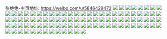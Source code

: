 张绝绝-主页地址: https://weibo.com/u/5846429472 
![](https://wx4.sinaimg.cn/mw2000/006nF1nyly1h9ggnhv21oj30wi1ycnjg.jpg) 
![](https://wx4.sinaimg.cn/mw2000/006nF1nyly1h99dh4sye7j31400u04bc.jpg) 
![](https://wx4.sinaimg.cn/mw2000/006nF1nyly1h99dh67cwbj31400u014h.jpg) 
![](https://wx4.sinaimg.cn/mw2000/006nF1nyly1h8qs4pdxlxj31kw1kwqk8.jpg) 
![](https://wx4.sinaimg.cn/mw2000/006nF1nyly1h8qha6gkr9j30y90y9jy8.jpg) 
![](https://wx4.sinaimg.cn/mw2000/006nF1nyly1h8qha69vj8j31yw1ywe66.jpg) 
![](https://wx4.sinaimg.cn/mw2000/006nF1nyly1h8qha7qd6kj31sc1scu0x.jpg) 
![](https://wx4.sinaimg.cn/mw2000/006nF1nyly1h8q0wnsu9dj313x1yynoa.jpg) 
![](https://wx4.sinaimg.cn/mw2000/006nF1nyly1h8q0wo6ojkj313k1yc18p.jpg) 
![](https://wx4.sinaimg.cn/mw2000/006nF1nyly1h8g6w8grchj30u01900y5.jpg) 
![](https://wx4.sinaimg.cn/mw2000/006nF1nyly1h8g6w7lamlj30u0190q8a.jpg) 
![](https://wx4.sinaimg.cn/mw2000/006nF1nyly1h8g6w7za48j30u0190wjv.jpg) 
![](https://wx4.sinaimg.cn/mw2000/006nF1nyly1h8g6w9iy5aj30u0140ahd.jpg) 
![](https://wx4.sinaimg.cn/mw2000/006nF1nyly1h7q1b87peej32dc35sx6v.jpg) 
![](https://wx4.sinaimg.cn/mw2000/006nF1nyly1h7q1babcc0j32dc35s4qs.jpg) 
![](https://wx4.sinaimg.cn/mw2000/006nF1nyly1h7q1bdif37j32dc35sqvb.jpg) 
![](https://wx4.sinaimg.cn/mw2000/006nF1nyly1h7q1bebmk5j316o1kwx3n.jpg) 
![](https://wx4.sinaimg.cn/mw2000/006nF1nyly1h7q1b4uc2cj32dc35sx6v.jpg) 
![](https://wx4.sinaimg.cn/mw2000/006nF1nyly1h7q1bg223wj32dc35sqv7.jpg) 
![](https://wx4.sinaimg.cn/mw2000/006nF1nyly1h77jqwzui2j30u0140mzd.jpg) 
![](https://wx4.sinaimg.cn/mw2000/006nF1nyly1h77jqxjvaej30u01407av.jpg) 
![](https://wx4.sinaimg.cn/mw2000/006nF1nyly1h77jqwes4zj30u0140q60.jpg) 
![](https://wx4.sinaimg.cn/mw2000/006nF1nyly1h77jqyach4j30u0140k1i.jpg) 
![](https://wx4.sinaimg.cn/mw2000/006nF1nyly1h6vcsmhc38j30u0140wgh.jpg) 
![](https://wx4.sinaimg.cn/mw2000/006nF1nyly1h6vcsmx0rcj30u0140tfx.jpg) 
![](https://wx4.sinaimg.cn/mw2000/006nF1nyly1h6vcsnehtfj30u014041q.jpg) 
![](https://wx4.sinaimg.cn/mw2000/006nF1nyly1h6vcsntse6j30u0140afm.jpg) 
![](https://wx4.sinaimg.cn/mw2000/006nF1nyly1h6vcsobwgbj30u0140tgw.jpg) 
![](https://wx4.sinaimg.cn/mw2000/006nF1nyly1h6vcsoppy8j30u014076b.jpg) 
![](https://wx4.sinaimg.cn/mw2000/006nF1nyly1h6nn267m54j30u0140goc.jpg) 
![](https://wx4.sinaimg.cn/mw2000/006nF1nyly1h6nn26w514j30u01400wo.jpg) 
![](https://wx4.sinaimg.cn/mw2000/006nF1nyly1h6nn27rohqj30u01407as.jpg) 
![](https://wx4.sinaimg.cn/mw2000/006nF1nyly1h6nn28n8thj30u0140131.jpg) 
![](https://wx4.sinaimg.cn/mw2000/006nF1nyly1h6nn29eomxj30u0140jvc.jpg) 
![](https://wx4.sinaimg.cn/mw2000/006nF1nyly1h6nn2a1g03j30u0140add.jpg) 
![](https://wx4.sinaimg.cn/mw2000/006nF1nyly1h6nn2ar0ezj30u014047m.jpg) 
![](https://wx4.sinaimg.cn/mw2000/006nF1nyly1h6nn2blnonj30u019044s.jpg) 
![](https://wx4.sinaimg.cn/mw2000/006nF1nyly1h6kco4f3dzj30u0140wif.jpg) 
![](https://wx4.sinaimg.cn/mw2000/006nF1nyly1h6kco4vz1vj30u01403zq.jpg) 
![](https://wx4.sinaimg.cn/mw2000/006nF1nyly1h6kco41j1zj30u0140gn7.jpg) 
![](https://wx4.sinaimg.cn/mw2000/006nF1nyly1h6kco5dbhmj30u0140ju4.jpg) 
![](https://wx4.sinaimg.cn/mw2000/006nF1nyly1h6kco5p8s4j30u0140gm9.jpg) 
![](https://wx4.sinaimg.cn/mw2000/006nF1nyly1h6kco65z8kj30u0140gnk.jpg) 
![](https://wx4.sinaimg.cn/mw2000/006nF1nyly1h6ekzq7kz7j30u00u076j.jpg) 
![](https://wx4.sinaimg.cn/mw2000/006nF1nyly1h6ekzqndwfj30u00u0wkz.jpg) 
![](https://wx4.sinaimg.cn/mw2000/006nF1nyly1h687y65qm9j30u014045k.jpg) 
![](https://wx4.sinaimg.cn/mw2000/006nF1nyly1h687y6ki5pj30u0140myy.jpg) 
![](https://wx4.sinaimg.cn/mw2000/006nF1nyly1h687y71uc8j30u0140jua.jpg) 
![](https://wx4.sinaimg.cn/mw2000/006nF1nyly1h687y7flpej30u0140dlt.jpg) 
![](https://wx4.sinaimg.cn/mw2000/006nF1nyly1h687y7yaglj30u0140qbv.jpg) 
![](https://wx4.sinaimg.cn/mw2000/006nF1nyly1h687y8gbzcj30u014077f.jpg) 
![](https://wx4.sinaimg.cn/mw2000/006nF1nyly1h687y8ys3gj30u01400vx.jpg) 
![](https://wx4.sinaimg.cn/mw2000/006nF1nyly1h5lfwosvcij31sb28qu0x.jpg) 
![](https://wx4.sinaimg.cn/mw2000/006nF1nyly1h5lfwo3wi4j31m72974j0.jpg) 
![](https://wx4.sinaimg.cn/mw2000/006nF1nyly1h5lfwrlv0pj31qn2491c5.jpg) 
![](https://wx4.sinaimg.cn/mw2000/006nF1nyly1h5kc1cgggaj316o1kwwsg.jpg) 
![](https://wx4.sinaimg.cn/mw2000/006nF1nyly1h5kc1cptnbj316o1kwki5.jpg) 
![](https://wx4.sinaimg.cn/mw2000/006nF1nyly1h5hrk8edu6j32c0340u0y.jpg) 
![](https://wx4.sinaimg.cn/mw2000/006nF1nyly1h5hrk7i5ovj32c0340u0y.jpg) 
![](https://wx4.sinaimg.cn/mw2000/006nF1nyly1h5gm4qh0b3j32c0340b2a.jpg) 
![](https://wx4.sinaimg.cn/mw2000/006nF1nyly1h5gm4r98n3j32c0340b2a.jpg) 
![](https://wx4.sinaimg.cn/mw2000/006nF1nyly1h201ltxacbj32dc35sx6p.jpg) 
![](https://wx4.sinaimg.cn/mw2000/006nF1nyly1h201lupb1aj32dc35su0y.jpg) 
![](https://wx4.sinaimg.cn/mw2000/006nF1nyly1h201lv9k57j32dc35su0x.jpg) 
![](https://wx4.sinaimg.cn/mw2000/006nF1nyly1h201lvxxnnj32dc35s4qq.jpg) 
![](https://wx4.sinaimg.cn/mw2000/006nF1nyly1h201lwly1nj32dc35su0x.jpg) 
![](https://wx4.sinaimg.cn/mw2000/006nF1nyly1h201lt6znij325m2viu0x.jpg) 
![](https://wx4.sinaimg.cn/mw2000/006nF1nyly1h1srg7eqvhj316o1kwhdt.jpg) 
![](https://wx4.sinaimg.cn/mw2000/006nF1nyly1h1srg8uplej316o1kwkjl.jpg) 
![](https://wx4.sinaimg.cn/mw2000/006nF1nyly1h1srg9y281j316o1kwe81.jpg) 
![](https://wx4.sinaimg.cn/mw2000/006nF1nyly1h1srg66qycj30t01fkguo.jpg) 
![](https://wx4.sinaimg.cn/mw2000/006nF1nyly1h1kjmtf51ej316o1kwb29.jpg) 
![](https://wx4.sinaimg.cn/mw2000/006nF1nyly1h1kjmu0nawj30y019db15.jpg) 
![](https://wx4.sinaimg.cn/mw2000/006nF1nyly1h1kjmv3axaj316o1kwb29.jpg) 
![](https://wx4.sinaimg.cn/mw2000/006nF1nyly1h1kjmw2kcfj316o1kwb29.jpg) 
![](https://wx4.sinaimg.cn/mw2000/006nF1nyly1h1kjmwcgiyj30j90po46j.jpg) 
![](https://wx4.sinaimg.cn/mw2000/006nF1nyly1h1kjnh040xj312n1fjb29.jpg) 
![](https://wx4.sinaimg.cn/mw2000/006nF1nyly1h1kjmslysmj316o1kwnk5.jpg) 
![](https://wx4.sinaimg.cn/mw2000/006nF1nyly1h1kjmybxfpj32c033zb2c.jpg) 
![](https://wx4.sinaimg.cn/mw2000/006nF1nyly1h1ivb7f25dj316o1kwquq.jpg) 
![](https://wx4.sinaimg.cn/mw2000/006nF1nyly1h1ivb8jg1xj313j1gp1gh.jpg) 
![](https://wx4.sinaimg.cn/mw2000/006nF1nyly1h1ivb9dtwxj314f1hwtvp.jpg) 
![](https://wx4.sinaimg.cn/mw2000/006nF1nyly1h1ivbc25jnj32c0340npe.jpg) 
![](https://wx4.sinaimg.cn/mw2000/006nF1nyly1h1ivbd2m4jj316o1kw1ff.jpg) 
![](https://wx4.sinaimg.cn/mw2000/006nF1nyly1h1ivb6myqtj312o1fkwxa.jpg) 
![](https://wx4.sinaimg.cn/mw2000/006nF1nyly1h19t6jw7rnj30u00u0do0.jpg) 
![](https://wx4.sinaimg.cn/mw2000/006nF1nyly1h19t6lwfwaj30u00u046c.jpg) 
![](https://wx4.sinaimg.cn/mw2000/006nF1nyly1h19t7elptzj30u00u0ah4.jpg) 
![](https://wx4.sinaimg.cn/mw2000/006nF1nyly1h111k9t2ccj32c0340kjm.jpg) 
![](https://wx4.sinaimg.cn/mw2000/006nF1nyly1h111qxem4sj32c0340kjm.jpg) 
![](https://wx4.sinaimg.cn/mw2000/006nF1nyly1h111kahrvxj31r82cbe81.jpg) 
![](https://wx4.sinaimg.cn/mw2000/006nF1nyly1h0kza8oiptj32472uae81.jpg) 
![](https://wx4.sinaimg.cn/mw2000/006nF1nyly1h0kza9n3ejj32c0340x6p.jpg) 
![](https://wx4.sinaimg.cn/mw2000/006nF1nyly1h0kzaaeb63j32c033zqv5.jpg) 
![](https://wx4.sinaimg.cn/mw2000/006nF1nyly1h0kzab62pjj32c0340x6p.jpg) 
![](https://wx4.sinaimg.cn/mw2000/006nF1nyly1h0kzac7v4dj32c03401kz.jpg) 
